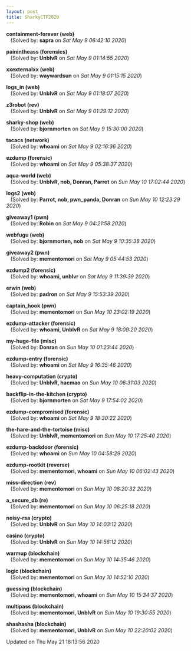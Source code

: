 ```yaml
---
layout: post
title: SharkyCTF2020
---
```


<!--break-->

**containment-forever (web)**  
&nbsp;&nbsp;&nbsp;(Solved by: **sapra** on _Sat May  9 06:42:10 2020_)  
  
**painintheass (forensics)**  
&nbsp;&nbsp;&nbsp;(Solved by: **UnblvR** on _Sat May  9 01:14:55 2020_)  
  
**xxexternalxx (web)**  
&nbsp;&nbsp;&nbsp;(Solved by: **waywardsun** on _Sat May  9 01:15:15 2020_)  
  
**logs_in (web)**  
&nbsp;&nbsp;&nbsp;(Solved by: **UnblvR** on _Sat May  9 01:18:07 2020_)  
  
**z3robot (rev)**  
&nbsp;&nbsp;&nbsp;(Solved by: **UnblvR** on _Sat May  9 01:29:12 2020_)  
  
**sharky-shop (web)**  
&nbsp;&nbsp;&nbsp;(Solved by: **bjornmorten** on _Sat May  9 15:30:00 2020_)  
  
**tacacs (network)**  
&nbsp;&nbsp;&nbsp;(Solved by: **whoami** on _Sat May  9 02:16:36 2020_)  
  
**ezdump (forensic)**  
&nbsp;&nbsp;&nbsp;(Solved by: **whoami** on _Sat May  9 05:38:37 2020_)  
  
**aqua-world (web)**  
&nbsp;&nbsp;&nbsp;(Solved by: **UnblvR, nob, Donran, Parrot** on _Sun May 10 17:02:44 2020_)  
  
**logs2 (web)**  
&nbsp;&nbsp;&nbsp;(Solved by: **Parrot, nob, pwn_panda, Donran** on _Sun May 10 12:23:29 2020_)  
  
**giveaway1 (pwn)**  
&nbsp;&nbsp;&nbsp;(Solved by: **Robin** on _Sat May  9 04:21:58 2020_)  
  
**webfugu (web)**  
&nbsp;&nbsp;&nbsp;(Solved by: **bjornmorten, nob** on _Sat May  9 10:35:38 2020_)  
  
**giveaway2 (pwn)**  
&nbsp;&nbsp;&nbsp;(Solved by: **mementomori** on _Sat May  9 05:44:53 2020_)  
  
**ezdump2 (forensic)**  
&nbsp;&nbsp;&nbsp;(Solved by: **whoami, unblvr** on _Sat May  9 11:39:39 2020_)  
  
**erwin (web)**  
&nbsp;&nbsp;&nbsp;(Solved by: **padron** on _Sat May  9 15:53:39 2020_)  
  
**captain_hook (pwn)**  
&nbsp;&nbsp;&nbsp;(Solved by: **mementomori** on _Sun May 10 23:02:19 2020_)  
  
**ezdump-attacker (forensic)**  
&nbsp;&nbsp;&nbsp;(Solved by: **whoami, UnblvR** on _Sat May  9 18:09:20 2020_)  
  
**my-huge-file (misc)**  
&nbsp;&nbsp;&nbsp;(Solved by: **Donran** on _Sun May 10 01:23:44 2020_)  
  
**ezdump-entry (forensic)**  
&nbsp;&nbsp;&nbsp;(Solved by: **whoami** on _Sat May  9 16:35:46 2020_)  
  
**heavy-computation (crypto)**  
&nbsp;&nbsp;&nbsp;(Solved by: **UnblvR, hacmao** on _Sun May 10 06:31:03 2020_)  
  
**backflip-in-the-kitchen (crypto)**  
&nbsp;&nbsp;&nbsp;(Solved by: **bjornmorten** on _Sat May  9 17:54:02 2020_)  
  
**ezdump-compromised (forensic)**  
&nbsp;&nbsp;&nbsp;(Solved by: **whoami** on _Sat May  9 18:30:22 2020_)  
  
**the-hare-and-the-tortoise (misc)**  
&nbsp;&nbsp;&nbsp;(Solved by: **UnblvR, mementomori** on _Sun May 10 17:25:40 2020_)  
  
**ezdump-backdoor (forensic)**  
&nbsp;&nbsp;&nbsp;(Solved by: **whoami** on _Sun May 10 04:58:29 2020_)  
  
**ezdump-rootkit (reverse)**  
&nbsp;&nbsp;&nbsp;(Solved by: **mementomori, whoami** on _Sun May 10 06:02:43 2020_)  
  
**miss-direction (rev)**  
&nbsp;&nbsp;&nbsp;(Solved by: **mementomori** on _Sun May 10 08:20:32 2020_)  
  
**a_secure_db (re)**  
&nbsp;&nbsp;&nbsp;(Solved by: **mementomori** on _Sun May 10 06:25:18 2020_)  
  
**noisy-rsa (crypto)**  
&nbsp;&nbsp;&nbsp;(Solved by: **UnblvR** on _Sun May 10 14:03:12 2020_)  
  
**casino (crypto)**  
&nbsp;&nbsp;&nbsp;(Solved by: **UnblvR** on _Sun May 10 14:56:12 2020_)  
  
**warmup (blockchain)**  
&nbsp;&nbsp;&nbsp;(Solved by: **mementomori** on _Sun May 10 14:35:46 2020_)  
  
**logic (blockchain)**  
&nbsp;&nbsp;&nbsp;(Solved by: **mementomori** on _Sun May 10 14:52:10 2020_)  
  
**guessing (blockchain)**  
&nbsp;&nbsp;&nbsp;(Solved by: **mementomori, whoami** on _Sun May 10 15:34:37 2020_)  
  
**multipass (blockchain)**  
&nbsp;&nbsp;&nbsp;(Solved by: **mementomori, UnblvR** on _Sun May 10 19:30:55 2020_)  
  
**shashasha (blockchain)**  
&nbsp;&nbsp;&nbsp;(Solved by: **mementomori, UnblvR** on _Sun May 10 22:20:02 2020_)  
  


Updated on Thu May 21 18:13:56 2020
